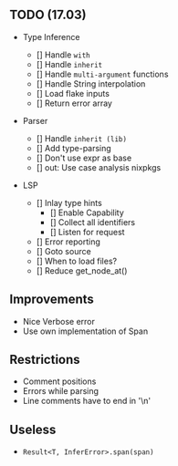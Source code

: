 ## TODO (17.03)

- Type Inference
  - [] Handle `with`
  - [] Handle `inherit`
  - [] Handle `multi-argument` functions
  - [] Handle String interpolation
  - [] Load flake inputs
  - [] Return error array

- Parser
  - [] Handle `inherit (lib)`
  - [] Add type-parsing
  - [] Don't use expr as base
  - [] out: Use case analysis nixpkgs

- LSP
  - [] Inlay type hints
    - [] Enable Capability
    - [] Collect all identifiers
    - [] Listen for request
  - [] Error reporting
  - [] Goto source
  - [] When to load files?
  - [] Reduce get_node_at()


## Improvements
- Nice Verbose error
- Use own implementation of Span

## Restrictions
- Comment positions
- Errors while parsing
- Line comments have to end in '\n'

## Useless
- `Result<T, InferError>.span(span)`
